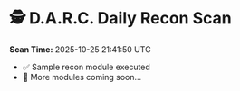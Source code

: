 # 🕵️ D.A.R.C. Daily Recon Scan

**Scan Time:** 2025-10-25 21:41:50 UTC

- ✅ Sample recon module executed
- 🚨 More modules coming soon...